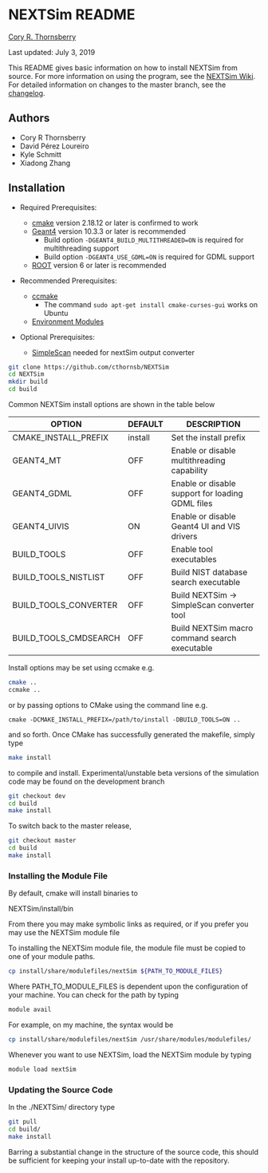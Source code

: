 # NEXTSim README

[Cory R. Thornsberry](https://github.com/cthornsb)

Last updated: July 3, 2019

This README gives basic information on how to install NEXTSim from source. For more information
on using the program, see the [NEXTSim Wiki](https://github.com/cthornsb/NEXTSim/wiki). For detailed
information on changes to the master branch, see the [changelog](https://github.com/cthornsb/NEXTSim/wiki/Changelog).

## Authors

- Cory R Thornsberry
- David P&eacute;rez Loureiro 
- Kyle Schmitt
- Xiadong Zhang

## Installation

- Required Prerequisites:
	- [cmake](https://cmake.org/) version 2.18.12 or later is confirmed to work
	- [Geant4](https://geant4.web.cern.ch/support/download) version 10.3.3 or later is recommended
		- Build option `-DGEANT4_BUILD_MULTITHREADED=ON` is required for multithreading support
		- Build option `-DGEANT4_USE_GDML=ON` is required for GDML support
	- [ROOT](https://root.cern.ch/downloading-root) version 6 or later is recommended

- Recommended Prerequisites:
	- [ccmake](https://cmake.org/cmake/help/latest/manual/ccmake.1.html)
		- The command `sudo apt-get install cmake-curses-gui` works on Ubuntu
	- [Environment Modules](http://modules.sourceforge.net/)
	
- Optional Prerequisites:
	- [SimpleScan](https://github.com/cthornsb/SimplePixieScan) needed for nextSim output converter

```bash
git clone https://github.com/cthornsb/NEXTSim
cd NEXTSim
mkdir build
cd build
```

Common NEXTSim install options are shown in the table below

|OPTION                  | DEFAULT | DESCRIPTION |
|------------------------|---------|-------------|
|CMAKE\_INSTALL\_PREFIX  | install | Set the install prefix
|GEANT4\_MT              | OFF     | Enable or disable multithreading capability
|GEANT4\_GDML            | OFF     | Enable or disable support for loading GDML files
|GEANT4\_UIVIS           | ON      | Enable or disable Geant4 UI and VIS drivers
|BUILD\_TOOLS            | OFF     | Enable tool executables
|BUILD\_TOOLS\_NISTLIST  | OFF     | Build NIST database search executable
|BUILD\_TOOLS\_CONVERTER | OFF     | Build NEXTSim -> SimpleScan converter tool
|BUILD\_TOOLS\_CMDSEARCH | OFF     | Build NEXTSim macro command search executable

Install options may be set using ccmake e.g.

```bash
cmake ..
ccmake ..
```

or by passing options to CMake using the command line e.g.

```
cmake -DCMAKE_INSTALL_PREFIX=/path/to/install -DBUILD_TOOLS=ON ..
```

and so forth. Once CMake has successfully generated the makefile,
simply type


```bash
make install
```

to compile and install. Experimental/unstable beta versions of 
the simulation code may be found on the development branch

```bash
git checkout dev
cd build
make install
```

To switch back to the master release,

```bash
git checkout master
cd build
make install
```

### Installing the Module File

By default, cmake will install binaries to

NEXTSim/install/bin

From there you may make symbolic links as required, or if you
prefer you may use the NEXTSim module file

To installing the NEXTSim module file, the module file must
be copied to one of your module paths.

```bash
cp install/share/modulefiles/nextSim ${PATH_TO_MODULE_FILES}
```

Where PATH\_TO\_MODULE\_FILES is dependent upon the configuration
of your machine. You can check for the path by typing

```bash
module avail
```

For example, on my machine, the syntax would be

```bash
cp install/share/modulefiles/nextSim /usr/share/modules/modulefiles/
```

Whenever you want to use NEXTSim, load the NEXTSim module by typing

```bash
module load nextSim
```

### Updating the Source Code

In the ./NEXTSim/ directory type

```bash
git pull
cd build/
make install
```

Barring a substantial change in the structure of the source code,
this should be sufficient for keeping your install up-to-date with
the repository.
